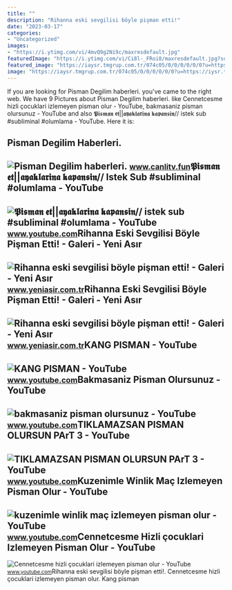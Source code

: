 ```yaml
---
title: ""
description: "Rihanna eski sevgilisi böyle pişman etti!"
date: "2023-03-17"
categories:
- "Uncategorized"
images:
- "https://i.ytimg.com/vi/4mvQ9g2Ni9c/maxresdefault.jpg"
featuredImage: "https://i.ytimg.com/vi/Ci8l-_FRoi8/maxresdefault.jpg?sqp=-oaymwEmCIAKENAF8quKqQMa8AEB-AGWA4AC0AWKAgwIABABGGUgWihTMA8=&amp;rs=AOn4CLDCqVhjvMFHULldmZUQOSqyzswf3g"
featured_image: "https://iaysr.tmgrup.com.tr/074c05/0/0/0/0/0/0?u=https://iysr.tmgrup.com.tr/album/2019/05/07/rihanna-eski-sevgilisi-boyle-pisman-etti-1557232862490.jpg&amp;mw=752"
image: "https://iaysr.tmgrup.com.tr/074c05/0/0/0/0/0/0?u=https://iysr.tmgrup.com.tr/album/2019/05/07/rihanna-eski-sevgilisi-boyle-pisman-etti-1557232862490.jpg&amp;mw=752"
---
```


If you are looking for Pisman Degilim haberleri. you've came to the right web. We have 9 Pictures about Pisman Degilim haberleri. like Cennetcesme hizli çocuklari izlemeyen pisman olur - YouTube, bakmasaniz pisman olursunuz - YouTube and also 𝕻𝖎𝖘𝖒𝖆𝖓 𝖊𝖙||𝖆𝖞𝖆𝖐𝖑𝖆𝖗𝖎𝖓𝖆 𝖐𝖆𝖕𝖆𝖓𝖘𝖎𝖓// istek sub #subliminal #olumlama - YouTube. Here it is:

Pisman Degilim Haberleri.
-------------------------

 ![Pisman Degilim haberleri.](https://www.canlitv.fun/resimler/blog/bergenin-katili-eski-esi-halis-serbestten-sok-ifadeler-yaptigim-hic-birseyden-pisman-degilim.jpg) <small>www.canlitv.fun</small>𝕻𝖎𝖘𝖒𝖆𝖓 𝖊𝖙||𝖆𝖞𝖆𝖐𝖑𝖆𝖗𝖎𝖓𝖆 𝖐𝖆𝖕𝖆𝖓𝖘𝖎𝖓// Istek Sub #subliminal #olumlama - YouTube
--------------------------------------------------------------------------

 ![𝕻𝖎𝖘𝖒𝖆𝖓 𝖊𝖙||𝖆𝖞𝖆𝖐𝖑𝖆𝖗𝖎𝖓𝖆 𝖐𝖆𝖕𝖆𝖓𝖘𝖎𝖓// istek sub #subliminal #olumlama - YouTube](https://i.ytimg.com/vi/3G2bMmyReeA/maxresdefault.jpg) <small>www.youtube.com</small>Rihanna Eski Sevgilisi Böyle Pişman Etti! - Galeri - Yeni Asır
--------------------------------------------------------------

 ![Rihanna eski sevgilisi böyle pişman etti! - Galeri - Yeni Asır](https://iaysr.tmgrup.com.tr/074c05/0/0/0/0/0/0?u=https://iysr.tmgrup.com.tr/album/2019/05/07/rihanna-eski-sevgilisi-boyle-pisman-etti-1557232862490.jpg&mw=752) <small>www.yeniasir.com.tr</small>Rihanna Eski Sevgilisi Böyle Pişman Etti! - Galeri - Yeni Asır
--------------------------------------------------------------

 ![Rihanna eski sevgilisi böyle pişman etti! - Galeri - Yeni Asır](https://iaysr.tmgrup.com.tr/e525e1/0/0/0/0/0/0?u=https://iysr.tmgrup.com.tr/album/2019/05/07/rihanna-eski-sevgilisi-boyle-pisman-etti-1557232860552.jpg&mw=1000&l=1) <small>www.yeniasir.com.tr</small>KANG PISMAN - YouTube
---------------------

 ![KANG PISMAN - YouTube](https://i.ytimg.com/vi/SYlDo44PlGM/maxresdefault.jpg?sqp=-oaymwEmCIAKENAF8quKqQMa8AEB-AH-CYAC0AWKAgwIABABGHIgUChCMA8=&rs=AOn4CLAsiSTP_CTkxVOWd3G-crV35XwDEQ) <small>www.youtube.com</small>Bakmasaniz Pisman Olursunuz - YouTube
-------------------------------------

 ![bakmasaniz pisman olursunuz - YouTube](https://i.ytimg.com/vi/ZqJFlr-9g1o/maxresdefault.jpg) <small>www.youtube.com</small>TIKLAMAZSAN PISMAN OLURSUN PArT 3 - YouTube
-------------------------------------------

 ![TIKLAMAZSAN PISMAN OLURSUN PArT 3 - YouTube](https://i.ytimg.com/vi/4mvQ9g2Ni9c/maxresdefault.jpg) <small>www.youtube.com</small>Kuzenimle Winlik Maç Izlemeyen Pisman Olur - YouTube
----------------------------------------------------

 ![kuzenimle winlik maç izlemeyen pisman olur - YouTube](https://i.ytimg.com/vi/C2c6N9QX24g/maxresdefault.jpg?sqp=-oaymwEmCIAKENAF8quKqQMa8AEB-AH-CYAC0AWKAgwIABABGEggVChlMA8=&rs=AOn4CLA__SajBrDWNnw_jhHjPxf2RsmYMg) <small>www.youtube.com</small>Cennetcesme Hizli çocuklari Izlemeyen Pisman Olur - YouTube
-----------------------------------------------------------

 ![Cennetcesme hizli çocuklari izlemeyen pisman olur - YouTube](https://i.ytimg.com/vi/Ci8l-_FRoi8/maxresdefault.jpg?sqp=-oaymwEmCIAKENAF8quKqQMa8AEB-AGWA4AC0AWKAgwIABABGGUgWihTMA8=&rs=AOn4CLDCqVhjvMFHULldmZUQOSqyzswf3g) <small>www.youtube.com</small>Rihanna eski sevgilisi böyle pişman etti!. Cennetcesme hizli çocuklari izlemeyen pisman olur. Kang pisman
